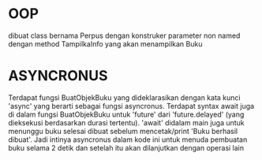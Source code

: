 # OOP #
dibuat class bernama Perpus dengan konstruker parameter non named dengan method TampilkaInfo yang akan menampilkan Buku

# ASYNCRONUS #
Terdapat fungsi BuatObjekBuku yang dideklarasikan dengan kata kunci 'async' yang berarti sebagai fungsi asyncronus. 
Terdapat syntax await juga di dalam fungsi BuatObjekBuku untuk 'future' dari 'future.delayed' (yang dieksekusi berdasarkan durasi tertentu).
'await' didalam main juga untuk menunggu buku selesai dibuat sebelum mencetak/print 'Buku berhasil dibuat'.
Jadi intinya asyncronus dalam kode ini untuk menuda pembuatan buku selama 2 detik dan setelah itu akan dilanjutkan dengan operasi lain
